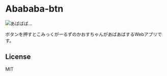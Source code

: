 # Abababa-btn

![あばばば...](https://78.media.tumblr.com/1d3e59ace14e4e8726d3cc58be2a6f8d/tumblr_p6z6kiIJf01uxkh9qo1_540.gif)

ボタンを押すとこみっくがーるずのかおすちゃんがあばあばするWebアプリです。

## License
MIT
